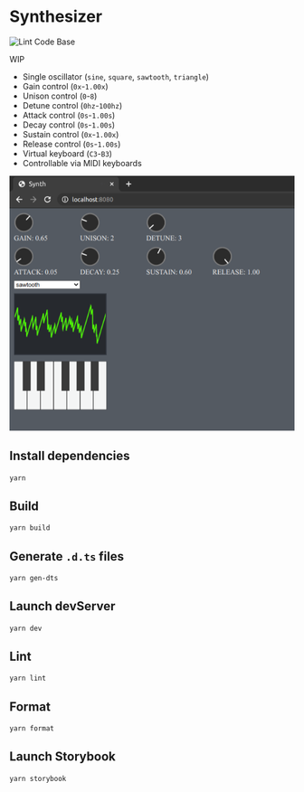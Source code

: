 # Synthesizer

![Lint Code Base](https://github.com/0918nobita/synth/workflows/Lint%20Code%20Base/badge.svg)

WIP

- Single oscillator (`sine`, `square`, `sawtooth`, `triangle`)
- Gain control (`0x`-`1.00x`)
- Unison control (`0`-`8`)
- Detune control (`0hz`-`100hz`)
- Attack control (`0s`-`1.00s`)
- Decay control (`0s`-`1.00s`)
- Sustain control (`0x`-`1.00x`)
- Release control (`0s`-`1.00s`)
- Virtual keyboard (`C3`-`B3`)
- Controllable via MIDI keyboards

![screenshot](./assets/screenshot.png)

## Install dependencies

```bash
yarn
```

## Build

```bash
yarn build
```

## Generate `.d.ts` files

```bash
yarn gen-dts
```

## Launch devServer

```bash
yarn dev
```

## Lint

```bash
yarn lint
```

## Format

```bash
yarn format
```

## Launch Storybook

```bash
yarn storybook
```
